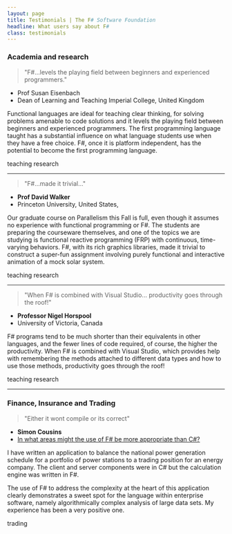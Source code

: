 ```yaml
---
layout: page
title: Testimonials | The F# Software Foundation
headline: What users say about F#
class: testimonials
---
```


### Academia and research

> "F#...levels the playing field between beginners and experienced programmers."

 - Prof Susan Eisenbach
 - Dean of Learning and Teaching Imperial College, United Kingdom 

Functional languages are ideal for teaching clear thinking, for solving problems 
amenable to code solutions and it levels the playing field between beginners and 
experienced programmers. The first programming language taught has a substantial 
influence on what language students use when they have a free choice. F#, once it 
is platform independent, has the potential to become the first programming language. 

<div class="keywords">teaching research</div>

---

> "F#...made it trivial..." 

 - **Prof David Walker**
 - Princeton University, United States,

Our graduate course on Parallelism this Fall is full, even though it assumes no 
experience with functional programming or F#. The students are preparing the courseware 
themselves, and one of the topics we are studying is functional reactive programming (FRP) 
with continuous, time-varying behaviors. F#, with its rich graphics libraries, made it 
trivial to construct a super-fun assignment involving purely functional and interactive 
animation of a mock solar system.

<div class="keywords">teaching research</div>

---

> "When F# is combined with Visual Studio... productivity goes through the roof!"

 - **Professor Nigel Horspool**
 - University of Victoria, Canada

F# programs tend to be much shorter than their equivalents in other languages, and the 
fewer lines of code required, of course, the higher the productivity. When F# is combined 
with Visual Studio, which provides help with remembering the methods attached to different 
data types and how to use those methods, productivity goes through the roof!

<div class="keywords">teaching research</div>

---

### Finance, Insurance and Trading

> "Either it wont compile or its correct"

 - **Simon Cousins**
 - [In what areas might the use of F# be more appropriate than C#?](http://stackoverflow.com/questions/2785029/in-what-areas-might-the-use-of-f-be-more-appropriate-than-c)

I have written an application to balance the national power generation schedule for a portfolio 
of power stations to a trading position for an energy company. The client and server components 
were in C# but the calculation engine was written in F#. 

The use of F# to address the complexity at the heart of this application clearly demonstrates 
a sweet spot for the language within enterprise software, namely algorithmically complex 
analysis of large data sets. My experience has been a very positive one.

<div class="keywords">trading</div>
